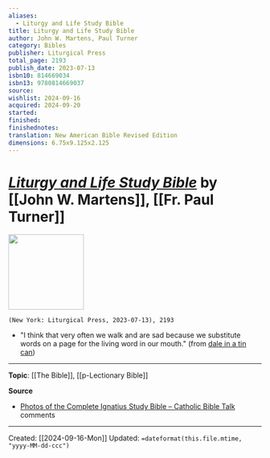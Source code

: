 ```yaml
---
aliases:
  - Liturgy and Life Study Bible
title: Liturgy and Life Study Bible
author: John W. Martens, Paul Turner
category: Bibles
publisher: Liturgical Press
total_page: 2193
publish_date: 2023-07-13
isbn10: 814669034
isbn13: 9780814669037
source: 
wishlist: 2024-09-16
acquired: 2024-09-20
started: 
finished: 
finishednotes:
translation: New American Bible Revised Edition
dimensions: 6.75x9.125x2.125
---
```

# *[Liturgy and Life Study Bible](https://litpress.org/Products/6435/Liturgy-and-Life-Study-Bible)* by [[John W. Martens]], [[Fr. Paul Turner]]

<img src="http://books.google.com/books/content?id=JPrKEAAAQBAJ&printsec=frontcover&img=1&zoom=1&edge=curl&source=gbs_api" width=150>

`(New York: Liturgical Press, 2023-07-13), 2193`

- "I think that very often we walk and are sad because we substitute words on a page for the living word in our mouth." (from [dale in a tin can](https://youtu.be/q1OEJOaaOWA?t=2341))

--- 
**Topic**: [[The Bible]], [[p-Lectionary Bible]]

**Source**
- [Photos of the Complete Ignatius Study Bible – Catholic Bible Talk](https://catholicbibletalk.com/2024/09/photos-of-the-complete-ignatius-study-bible/) comments
 
---
Created: [[2024-09-16-Mon]]
Updated: `=dateformat(this.file.mtime, "yyyy-MM-dd-ccc")`